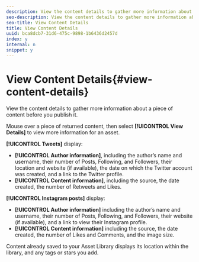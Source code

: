 ```yaml
---
description: View the content details to gather more information about a piece of content before you publish it.
seo-description: View the content details to gather more information about a piece of content before you publish it.
seo-title: View Content Details
title: View Content Details
uuid: bca8dcb7-31d6-475c-9898-1b6436d2457d
index: y
internal: n
snippet: y
---
```


# View Content Details{#view-content-details}

View the content details to gather more information about a piece of content before you publish it.

Mouse over a piece of returned content, then select **[!UICONTROL View Details]** to view more information for an asset.

**[!UICONTROL Tweets]** display:

* **[!UICONTROL Author information]**, including the author’s name and username, their number of Posts, Following, and Followers, their location and website (if available), the date on which the Twitter account was created, and a link to the Twitter profile.
* **[!UICONTROL Content information]**, including the source, the date created, the number of Retweets and Likes.

**[!UICONTROL Instagram posts]** display:

* **[!UICONTROL Author information]** including the author’s name and username, their number of Posts, Following, and Followers, their website (if available), and a link to view their Instagram profile.
* **[!UICONTROL Content information]** including the source, the date created, the number of Likes and Comments, and the image size.

Content already saved to your Asset Library displays its location within the library, and any tags or stars you add.

